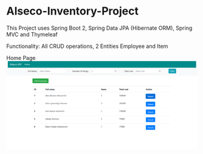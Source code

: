 # Alseco-Inventory-Project

This Project uses Spring Boot 2, Spring Data JPA (Hibernate ORM), Spring MVC and Thymeleaf

Functionality: All CRUD operations, 2 Entities Employee and Item

Home Page 
![alt text](mainpage.png "main page screenshot")

